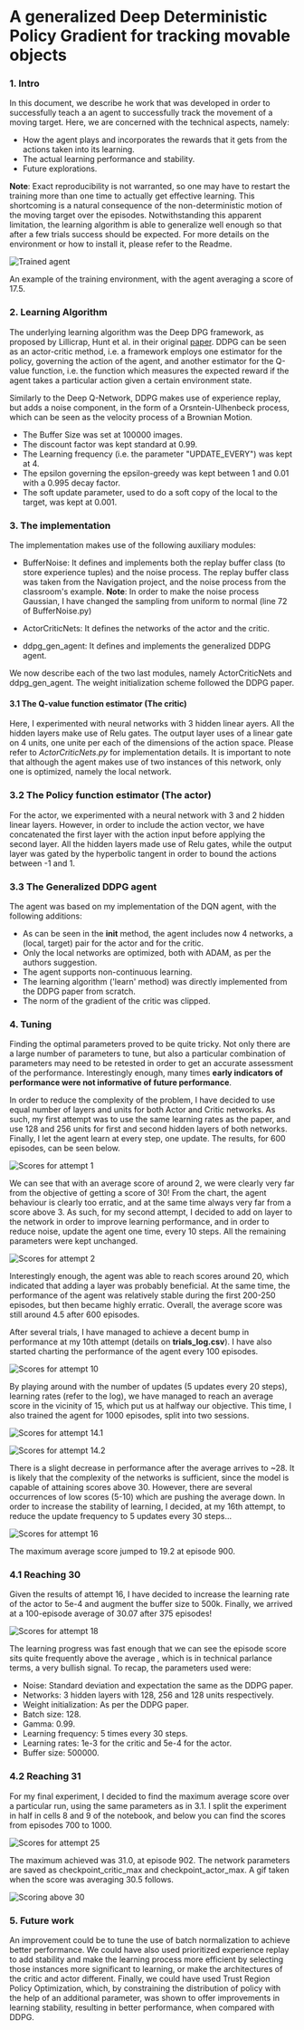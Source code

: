 [//]: # (Image References)

[image1]: img/agent_score_17.gif   'Agent with average score of 17'
[image2]: img/Scores_attempt_1.jpg
[image3]: img/Scores_attempt_2.jpg
[image4]: img/Scores_attempt_10_at_300.jpg
[image5]: img/Scores_attempt_14_at_500.jpg
[image6]: img/Scores_attempt_14.2_at_500.jpg
[image7]: img/Scores_attempt_16_at_900.jpg 
[image8]: img/Scores_attempt_18_at_375.jpg
[image9]: img/Scores_attempt_25_at_300.jpg
[image10]: img/agent_at_score_30.gif


# A generalized Deep Deterministic Policy Gradient for tracking movable objects

### 1. Intro

In this document, we describe he work that was developed in order to successfully teach a
an agent to successfully track the movement of a moving target.  Here, we are concerned with the technical aspects, namely:
- How the agent plays and incorporates the rewards that it gets from the actions taken into its learning.
- The actual learning performance and stability.
- Future explorations.

**Note**: Exact reproducibility is not warranted, so one may have to 
restart the training more than one time to actually get effective learning. This shortcoming is a natural consequence of 
the non-deterministic motion of the moving target over the episodes.  Notwithstanding this apparent limitation, the
 learning algorithm is able to generalize well enough so that after a few trials success should
 be expected.
For more details on the environment or  how to install it, please refer to the Readme.

    
![Trained agent][image1]

An example of the training environment, with the agent averaging a score of 17.5.

### 2. Learning Algorithm
The underlying learning algorithm was the Deep DPG framework, as proposed by Lillicrap, Hunt et al. in their original
[paper](https://arxiv.org/pdf/1509.02971.pdf). DDPG can be seen as an actor-critic method, i.e. a framework employs 
one estimator for the policy, governing the action of the agent, and another estimator for the Q-value function, i.e.
the function which measures the expected reward if the agent takes a particular action given a certain environment state.

Similarly to the Deep Q-Network, DDPG makes use of experience replay, but adds a noise component, in the form of a 
Orsntein-Ulhenbeck process, which can be seen as the velocity process of a Brownian Motion.
- The Buffer Size was set at 100000 images.
- The discount factor was kept standard at 0.99.
- The Learning frequency (i.e. the parameter "UPDATE_EVERY") was kept at 4.
- The epsilon governing the epsilon-greedy was kept between 1 and 0.01 with a 0.995 decay factor.
- The soft update parameter, used to do a soft copy of the local to the target, was kept at 0.001.

### 3. The implementation
The implementation makes use of the following auxiliary modules:
- BufferNoise: It defines and implements both the replay buffer class (to store experience tuples) and the noise process.
The replay buffer class was taken from the Navigation project, and the noise process from the classroom's example.
**Note**: In order to make the noise process Gaussian, I have changed the sampling from uniform to normal 
(line 72 of BufferNoise.py) 

- ActorCriticNets: It defines the networks of the actor and the critic.

- ddpg_gen_agent: It defines and implements the generalized DDPG agent.

We now describe each of the two last modules, namely ActorCriticNets and ddpg_gen_agent. The weight initialization scheme
followed the DDPG paper.

#### 3.1 The Q-value function estimator (The critic)

Here, I experimented with  neural networks with 3 hidden linear ayers. All the hidden layers make use of Relu gates.
The output layer uses of a linear gate on 4 units, one unite per each of the dimensions of the action space.
Please refer to _ActorCriticNets.py_ for implementation details. 
It is important to note that although the agent makes use of two instances of this network, only one is optimized, 
namely the local network. 

### 3.2 The Policy function estimator (The actor)
For the actor, we experimented with a neural network with 3 and 2 hidden linear layers. However, in order to include the
action vector, we have concatenated the first layer with the action input before applying the second layer. All the hidden
layers made use of Relu gates, while the output layer was gated by the hyperbolic tangent in order to bound the actions
between -1 and 1.

### 3.3 The Generalized DDPG agent

The agent was based on my implementation of the DQN agent, with the following additions:
- As can be seen in the __init__ method, the agent includes now 4 networks, a (local, target) pair for the actor and for the critic.
- Only the local networks are optimized, both with ADAM, as per the authors suggestion.
- The agent supports non-continuous learning.
- The learning algorithm ('learn' method) was directly implemented from the DDPG paper from scratch.
- The norm of the gradient of the critic was clipped.

### 4. Tuning
Finding the optimal parameters proved to be quite tricky. Not only there are a large number of parameters to tune, but
also a particular combination of parameters may need to be retested in order to get an accurate assessment of the
performance. Interestingly enough, many times **early indicators of performance were not informative of future performance**.

In order to reduce the complexity of the problem, I have decided to use equal number of layers and units for both Actor
 and Critic networks. As such, my first attempt was to use the same learning rates as the paper, and use 128 and 256 
 units for first and second hidden layers of both networks. Finally, I let the agent
  learn at every step, one update. The results, for 600 episodes, can be seen below.

![Scores for attempt 1][image2]

We can see that with an average score of around 2, we were clearly very far from the objective of getting a score of 30!
From the chart, the agent behaviour is clearly too erratic, and at the same time always very far from a score above 3.
As such, for my second attempt, I decided to add on layer to the network in order to improve learning performance, and
 in order to reduce noise, update the agent one time, every 10 steps. All the remaining parameters were kept unchanged.


![Scores for attempt 2][image3]

Interestingly enough, the agent was able to reach scores around 20, which indicated that adding a layer was probably
beneficial. At the same time, the performance of the agent was relatively stable during the first 200-250 episodes, but
then became highly erratic. Overall, the average score was still around 4.5 after 600 episodes. 

After several trials, I have managed to achieve a decent bump in performance at my 10th attempt (details on __trials_log.csv__).
I have also started charting the performance of the agent every 100 episodes. 

![Scores for attempt 10][image4]

By playing around with the number of updates (5 updates every 20 steps), learning rates (refer to the log), we have managed to
reach an average score in the vicinity of 15, which put us at halfway our objective. This time, I also trained the agent
for 1000 episodes, split into two sessions.

![Scores for attempt 14.1][image5]

![Scores for attempt 14.2][image6]


 There is a slight decrease in performance after the average arrives to ~28. 
It is likely that the complexity of the networks is sufficient, since the model is capable of attaining scores above 30.
However, there are several occurrences of low scores (5-10) which are pushing the average down.
 In order to increase the stability of learning, I decided, at my 16th attempt, to reduce the update frequency to 5 updates
  every 30 steps...
 
![Scores for attempt 16][image7]

The maximum average score jumped to 19.2 at episode 900.

### 4.1 Reaching 30
 
Given the results of attempt 16, I have decided to increase the learning rate of the actor to 5e-4 and augment the buffer
size to 500k. Finally, we arrived at a 100-episode average of 30.07 after 375 episodes!

 
  
![Scores for attempt 18][image8]

The learning progress was fast enough that we can see the episode score sits quite frequently above the average
, which is in technical parlance terms, a very bullish signal. To recap, the parameters used were:
- Noise: Standard deviation and expectation the same as the DDPG paper.
- Networks: 3 hidden layers with 128, 256 and 128 units respectively.
- Weight initialization: As per the DDPG paper.
- Batch size: 128.
- Gamma: 0.99.
- Learning frequency: 5 times every 30 steps.
- Learning rates: 1e-3 for the critic and 5e-4 for the actor.
- Buffer size: 500000.

### 4.2 Reaching 31

For my final experiment,  I decided to find the maximum  average score over a particular run,
 using the same parameters as in 3.1. I split the experiment in half in cells 8 and 9 of the notebook, and below you can 
 find the scores from episodes 700 to 1000.

![Scores for attempt 25][image9]

 The maximum achieved was 31.0, at episode 902. The network parameters are saved as checkpoint_critic_max and checkpoint_actor_max. 
 A gif taken when the score was averaging 30.5 follows.
 
![Scoring above 30][image10]

### 5. Future work

An improvement could be to tune the use of batch normalization to achieve better performance.  We could have also used
prioritized experience replay to add stability and make the learning process more efficient by selecting those instances
 more significant to learning, or make the architectures of the critic and actor different. Finally, we could have used
 Trust Region Policy Optimization, which, by constraining the 
 distribution of policy with the help of an additional parameter, was shown to offer improvements in learning stability,
 resulting in better performance, when compared with DDPG.
